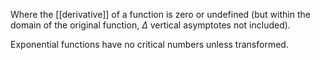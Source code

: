 Where the [[derivative]] of a function is zero or undefined (but within the domain of the original function, $\Delta$ vertical asymptotes not included).

Exponential functions have no critical numbers unless transformed.